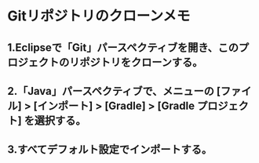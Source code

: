# Gitリポジトリのクローンメモ
## 1.Eclipseで「Git」パースペクティブを開き、このプロジェクトのリポジトリをクローンする。
## 2.「Java」パースペクティブで、メニューの [ファイル] > [インポート] > [Gradle] > [Gradle プロジェクト] を選択する。
## 3.すべてデフォルト設定でインポートする。
